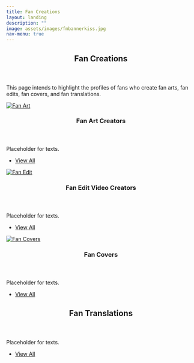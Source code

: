 ```yaml
---
title: Fan Creations
layout: landing
description: ""
image: assets/images/fmbannerkiss.jpg
nav-menu: true
---
```


<!-- Main -->
<div id="main">
	<!-- One -->
	<section id="one">
		<div class="inner">
			<header class="major">
				<h2>Fan Creations</h2>
			</header>
			<p>This page intends to highlight the profiles of fans who create fan arts, fan edits, fan covers, and fan translations.</p>
		</div>
	</section>
	<!-- Two -->
	<section id="two" class="spotlights">
		<section>
			<a href="generic.html" class="image">
				<img src="{{ 'assets/images/fanart.jpg' | relative_url }}" alt="Fan Art" data-position="center center" >
			</a>
			<div class="content">
				<div class="inner">
					<header class="major">
						<h3>Fan Art Creators</h3>
					</header>
					<p>Placeholder for texts.</p>
					<ul class="actions">
						<li><a href="allposts.html" class="button">View All</a></li>
					</ul>
				</div>
			</div>
		</section>
		<section>
			<a href="generic.html" class="image">
				<img src="{{ 'assets/images/fanedit.jpg' | relative_url }}" alt="Fan Edit" data-position="top center"  >
			</a>
			<div class="content">
				<div class="inner">
					<header class="major">
						<h3>Fan Edit Video Creators</h3>
					</header>
					<p>Placeholder for texts.</p>
					<ul class="actions">
						<li><a href="allposts.html" class="button">View All</a></li>
					</ul>
				</div>
			</div>
		</section>
		<section>
			<a href="generic.html" class="image">
				<img src="{{ 'assets/images/fancover.jpg' | relative_url }}" alt="Fan Covers" data-position="25% 25%"  >
			</a>
			<div class="content">
				<div class="inner">
					<header class="major">
						<h3>Fan Covers</h3>
					</header>
					<p>Placeholder for texts.</p>
					<ul class="actions">
						<li><a href="allposts.html" class="button">View All</a></li>
					</ul>
				</div>
			</div>
		</section>
	</section>
	<!-- Three -->
	<section id="three">
		<div class="inner">
			<header class="major">
				<h2>Fan Translations</h2>
			</header>
			<p>Placeholder for texts.</p>
			<ul class="actions">
				<li><a href="allposts.html" class="button next">View All</a></li>
			</ul>
		</div>
	</section>
</div>
